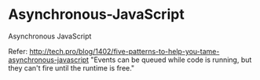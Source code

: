 Asynchronous-JavaScript
=======================

Asynchronous JavaScript

Refer: http://tech.pro/blog/1402/five-patterns-to-help-you-tame-asynchronous-javascript
"Events can be queued while code is running, but they can't fire until the runtime is free."